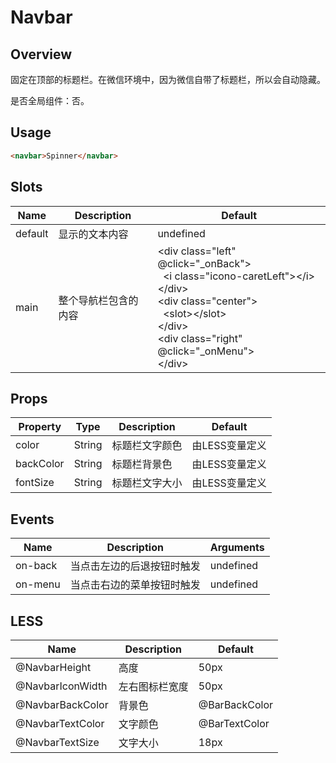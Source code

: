 # Navbar

## Overview

固定在顶部的标题栏。在微信环境中，因为微信自带了标题栏，所以会自动隐藏。

是否全局组件：否。

## Usage

```html
<navbar>Spinner</navbar>
```

## Slots

| Name | Description | Default |
| ----- | ----- | ----- |
| default | 显示的文本内容 | undefined |
| main | 整个导航栏包含的内容 | &lt;div class="left" @click="_onBack"&gt; <br> &nbsp;&nbsp;&lt;i class="icono-caretLeft"&gt;&lt;/i&gt; <br> &lt;/div&gt; <br> &lt;div class="center"&gt; <br> &nbsp;&nbsp;&lt;slot&gt;&lt;/slot&gt; <br> &lt;/div&gt; <br> &lt;div class="right" @click="_onMenu"&gt; <br> &lt;/div&gt; |

## Props

| Property | Type | Description | Default |
| ----- | ----- | ----- | ----- |
| color | String | 标题栏文字颜色 | 由LESS变量定义 |
| backColor | String | 标题栏背景色 | 由LESS变量定义 |
| fontSize | String | 标题栏文字大小 | 由LESS变量定义 |

## Events

| Name | Description | Arguments |
| ----- | ----- | ----- |
| on-back | 当点击左边的后退按钮时触发 | undefined |
| on-menu | 当点击右边的菜单按钮时触发 | undefined |

## LESS

| Name | Description | Default |
| ----- | ----- | ----- |
| @NavbarHeight | 高度 | 50px |
| @NavbarIconWidth | 左右图标栏宽度 | 50px |
| @NavbarBackColor | 背景色 | @BarBackColor |
| @NavbarTextColor | 文字颜色 | @BarTextColor |
| @NavbarTextSize | 文字大小 | 18px |
